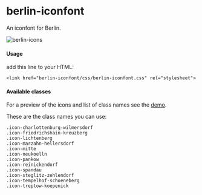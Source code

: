 berlin-iconfont
===============

An iconfont for Berlin.

![berlin-icons](http://i.imgur.com/6R0gyqt.png)

#### Usage

add this line to your HTML:

```
<link href="berlin-iconfont/css/berlin-iconfont.css" rel="stylesheet">
```

#### Available classes

For a preview of the icons and list of class names see the [demo](http://apps.webkid.io/berlin-iconfont).

These are the class names you can use:

```
.icon-charlottenburg-wilmersdorf
.icon-friedrichshain-kreuzberg
.icon-lichtenberg
.icon-marzahn-hellersdorf
.icon-mitte
.icon-neukoelln
.icon-pankow
.icon-reinickendorf
.icon-spandau
.icon-steglitz-zehlendorf
.icon-tempelhof-schoeneberg
.icon-treptow-koepenick
```


